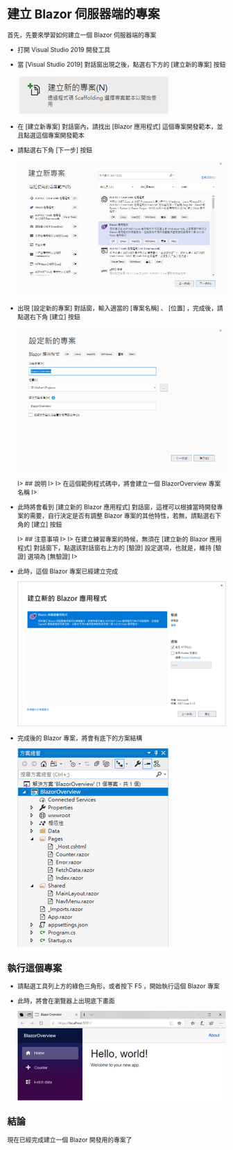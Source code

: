 # 建立 Blazor 伺服器端的專案

首先，先要來學習如何建立一個 Blazor 伺服器端的專案

- 打開 Visual Studio 2019 開發工具
- 當 [Visual Studio 2019] 對話窗出現之後，點選右下方的 [建立新的專案] 按鈕
  
  ![Visual Studio 建立新的專案 按鈕](Images/BlazorQO999.png)

- 在 [建立新專案] 對話窗內，請找出 [Blazor 應用程式] 這個專案開發範本，並且點選這個專案開發範本
- 請點選右下角 [下一步] 按鈕
  
  ![Blazor 應用程式 專案範本](Images/BlazorQO998.png)

- 出現 [設定新的專案] 對話窗，輸入適當的 [專案名稱] 、 [位置] ，完成後，請點選右下角 [建立] 按鈕
  
  ![Blazor 應用程式 專案範本](Images/BlazorQO997.png)

  I> ## 說明
  I>
  I> 在這個範例程式碼中，將會建立一個 BlazorOverview 專案名稱
  I> 
  
- 此時將會看到 [建立新的 Blazor 應用程式] 對話窗，這裡可以根據當時開發專案的需要，自行決定是否有調整 Blazor 專案的其他特性，若無，請點選右下角的 [建立] 按鈕

  I> ## 注意事項
  I>
  I> 在建立練習專案的時候，無須在 [建立新的 Blazor 應用程式] 對話窗下，點選該對話窗右上方的 [驗證] 設定選項，也就是，維持 [驗證] 選項為 [無驗證]
  I> 
  
- 此時，這個 Blazor 專案已經建立完成
  
  ![Blazor 應用程式 專案範本](Images/BlazorQO996.png)

- 完成後的 Blazor 專案，將會有底下的方案結構

  ![方案結構](Images/BlazorQO995.png)

## 執行這個專案

- 請點選工具列上方的綠色三角形，或者按下 F5 ，開始執行這個 Blazor 專案
- 此時，將會在瀏覽器上出現底下畫面
  
  ![Blazor 專案第一次執行結果](Images/BlazorQO994.png)

## 結論

現在已經完成建立一個 Blazor 開發用的專案了
